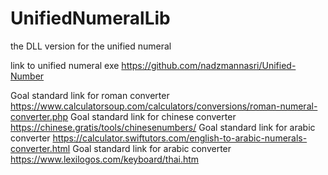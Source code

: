 # UnifiedNumeralLib

the DLL version for the unified numeral

link to unified numeral exe https://github.com/nadzmannasri/Unified-Number

Goal standard link for roman converter https://www.calculatorsoup.com/calculators/conversions/roman-numeral-converter.php
Goal standard link for chinese converter https://chinese.gratis/tools/chinesenumbers/
Goal standard link for arabic converter https://calculator.swiftutors.com/english-to-arabic-numerals-converter.html
Goal standard link for arabic converter https://www.lexilogos.com/keyboard/thai.htm
